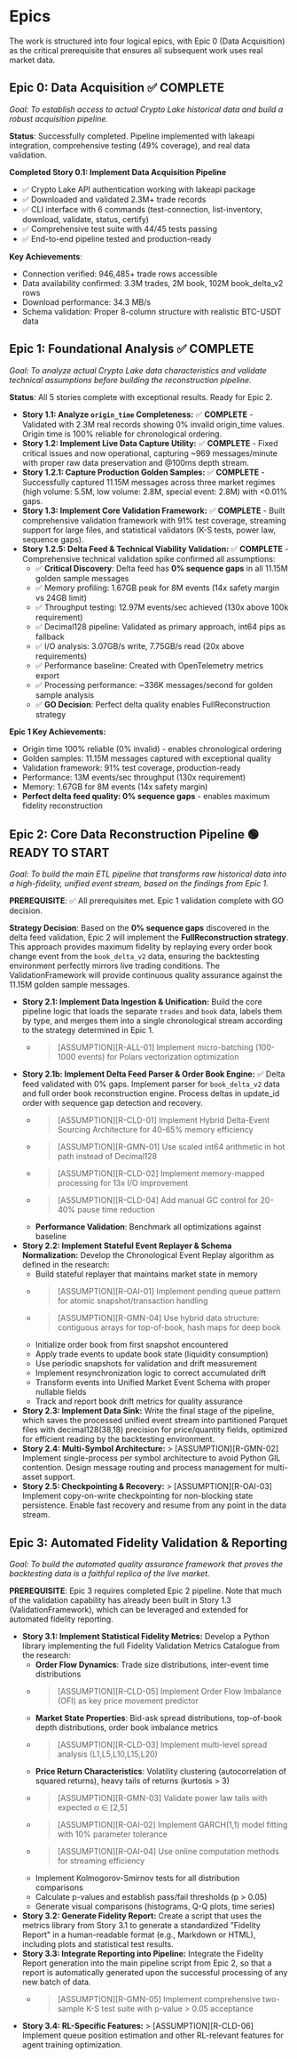 # Epics

The work is structured into four logical epics, with Epic 0 (Data Acquisition) as the critical prerequisite that ensures all subsequent work uses real market data.

## **Epic 0: Data Acquisition** ✅ **COMPLETE**

*Goal: To establish access to actual Crypto Lake historical data and build a robust acquisition pipeline.*

**Status**: Successfully completed. Pipeline implemented with lakeapi integration, comprehensive testing (49% coverage), and real data validation.

**Completed Story 0.1: Implement Data Acquisition Pipeline**
- ✅ Crypto Lake API authentication working with lakeapi package
- ✅ Downloaded and validated 2.3M+ trade records  
- ✅ CLI interface with 6 commands (test-connection, list-inventory, download, validate, status, certify)
- ✅ Comprehensive test suite with 44/45 tests passing
- ✅ End-to-end pipeline tested and production-ready

**Key Achievements**:
- Connection verified: 946,485+ trade rows accessible
- Data availability confirmed: 3.3M trades, 2M book, 102M book_delta_v2 rows
- Download performance: 34.3 MB/s
- Schema validation: Proper 8-column structure with realistic BTC-USDT data

## **Epic 1: Foundational Analysis** ✅ **COMPLETE**

*Goal: To analyze actual Crypto Lake data characteristics and validate technical assumptions before building the reconstruction pipeline.*

**Status**: All 5 stories complete with exceptional results. Ready for Epic 2.
* **Story 1.1: Analyze `origin_time` Completeness:** ✅ **COMPLETE** - Validated with 2.3M real records showing 0% invalid origin_time values. Origin time is 100% reliable for chronological ordering.
* **Story 1.2: Implement Live Data Capture Utility:** ✅ **COMPLETE** - Fixed critical issues and now operational, capturing ~969 messages/minute with proper raw data preservation and @100ms depth stream.
* **Story 1.2.1: Capture Production Golden Samples:** ✅ **COMPLETE** - Successfully captured 11.15M messages across three market regimes (high volume: 5.5M, low volume: 2.8M, special event: 2.8M) with <0.01% gaps.
* **Story 1.3: Implement Core Validation Framework:** ✅ **COMPLETE** - Built comprehensive validation framework with 91% test coverage, streaming support for large files, and statistical validators (K-S tests, power law, sequence gaps).
* **Story 1.2.5: Delta Feed & Technical Viability Validation:** ✅ **COMPLETE** - Comprehensive technical validation spike confirmed all assumptions:
    * ✅ **Critical Discovery**: Delta feed has **0% sequence gaps** in all 11.15M golden sample messages
    * ✅ Memory profiling: 1.67GB peak for 8M events (14x safety margin vs 24GB limit)
    * ✅ Throughput testing: 12.97M events/sec achieved (130x above 100k requirement)
    * ✅ Decimal128 pipeline: Validated as primary approach, int64 pips as fallback
    * ✅ I/O analysis: 3.07GB/s write, 7.75GB/s read (20x above requirements)
    * ✅ Performance baseline: Created with OpenTelemetry metrics export
    * ✅ Processing performance: ~336K messages/second for golden sample analysis
    * ✅ **GO Decision**: Perfect delta quality enables FullReconstruction strategy

**Epic 1 Key Achievements:**
- Origin time 100% reliable (0% invalid) - enables chronological ordering
- Golden samples: 11.15M messages captured with exceptional quality
- Validation framework: 91% test coverage, production-ready
- Performance: 13M events/sec throughput (130x requirement)
- Memory: 1.67GB for 8M events (14x safety margin)
- **Perfect delta feed quality: 0% sequence gaps** - enables maximum fidelity reconstruction

## **Epic 2: Core Data Reconstruction Pipeline** 🟢 **READY TO START**

*Goal: To build the main ETL pipeline that transforms raw historical data into a high-fidelity, unified event stream, based on the findings from Epic 1.*

**PREREQUISITE**: ✅ All prerequisites met. Epic 1 validation complete with GO decision. 

**Strategy Decision**: Based on the **0% sequence gaps** discovered in the delta feed validation, Epic 2 will implement the **FullReconstruction strategy**. This approach provides maximum fidelity by replaying every order book change event from the `book_delta_v2` data, ensuring the backtesting environment perfectly mirrors live trading conditions. The ValidationFramework will provide continuous quality assurance against the 11.15M golden sample messages.

* **Story 2.1: Implement Data Ingestion & Unification:** Build the core pipeline logic that loads the separate `trades` and `book` data, labels them by type, and merges them into a single chronological stream according to the strategy determined in Epic 1.
    * > [ASSUMPTION][R-ALL-01] Implement micro-batching (100-1000 events) for Polars vectorization optimization
* **Story 2.1b: Implement Delta Feed Parser & Order Book Engine:** ✅ Delta feed validated with 0% gaps. Implement parser for `book_delta_v2` data and full order book reconstruction engine. Process deltas in update_id order with sequence gap detection and recovery.
    * > [ASSUMPTION][R-CLD-01] Implement Hybrid Delta-Event Sourcing Architecture for 40-65% memory efficiency
    * > [ASSUMPTION][R-GMN-01] Use scaled int64 arithmetic in hot path instead of Decimal128
    * > [ASSUMPTION][R-CLD-02] Implement memory-mapped processing for 13x I/O improvement
    * > [ASSUMPTION][R-CLD-04] Add manual GC control for 20-40% pause time reduction
    * **Performance Validation**: Benchmark all optimizations against baseline
* **Story 2.2: Implement Stateful Event Replayer & Schema Normalization:** Develop the Chronological Event Replay algorithm as defined in the research:
    * Build stateful replayer that maintains market state in memory
    * > [ASSUMPTION][R-OAI-01] Implement pending queue pattern for atomic snapshot/transaction handling
    * > [ASSUMPTION][R-GMN-04] Use hybrid data structure: contiguous arrays for top-of-book, hash maps for deep book
    * Initialize order book from first snapshot encountered
    * Apply trade events to update book state (liquidity consumption)
    * Use periodic snapshots for validation and drift measurement
    * Implement resynchronization logic to correct accumulated drift
    * Transform events into Unified Market Event Schema with proper nullable fields
    * Track and report book drift metrics for quality assurance
* **Story 2.3: Implement Data Sink:** Write the final stage of the pipeline, which saves the processed unified event stream into partitioned Parquet files with decimal128(38,18) precision for price/quantity fields, optimized for efficient reading by the backtesting environment.
* **Story 2.4: Multi-Symbol Architecture:** > [ASSUMPTION][R-GMN-02] Implement single-process per symbol architecture to avoid Python GIL contention. Design message routing and process management for multi-asset support.
* **Story 2.5: Checkpointing & Recovery:** > [ASSUMPTION][R-OAI-03] Implement copy-on-write checkpointing for non-blocking state persistence. Enable fast recovery and resume from any point in the data stream.

## **Epic 3: Automated Fidelity Validation & Reporting**

*Goal: To build the automated quality assurance framework that proves the backtesting data is a faithful replica of the live market.*

**PREREQUISITE**: Epic 3 requires completed Epic 2 pipeline. Note that much of the validation capability has already been built in Story 1.3 (ValidationFramework), which can be leveraged and extended for automated fidelity reporting.

* **Story 3.1: Implement Statistical Fidelity Metrics:** Develop a Python library implementing the full Fidelity Validation Metrics Catalogue from the research:
    * **Order Flow Dynamics**: Trade size distributions, inter-event time distributions
    * > [ASSUMPTION][R-CLD-05] Implement Order Flow Imbalance (OFI) as key price movement predictor
    * **Market State Properties**: Bid-ask spread distributions, top-of-book depth distributions, order book imbalance metrics
    * > [ASSUMPTION][R-CLD-03] Implement multi-level spread analysis (L1,L5,L10,L15,L20)
    * **Price Return Characteristics**: Volatility clustering (autocorrelation of squared returns), heavy tails of returns (kurtosis > 3)
    * > [ASSUMPTION][R-GMN-03] Validate power law tails with expected α ∈ [2,5]
    * > [ASSUMPTION][R-OAI-02] Implement GARCH(1,1) model fitting with 10% parameter tolerance
    * > [ASSUMPTION][R-OAI-04] Use online computation methods for streaming efficiency
    * Implement Kolmogorov-Smirnov tests for all distribution comparisons
    * Calculate p-values and establish pass/fail thresholds (p > 0.05)
    * Generate visual comparisons (histograms, Q-Q plots, time series)
* **Story 3.2: Generate Fidelity Report:** Create a script that uses the metrics library from Story 3.1 to generate a standardized "Fidelity Report" in a human-readable format (e.g., Markdown or HTML), including plots and statistical test results.
* **Story 3.3: Integrate Reporting into Pipeline:** Integrate the Fidelity Report generation into the main pipeline script from Epic 2, so that a report is automatically generated upon the successful processing of any new batch of data.
    * > [ASSUMPTION][R-GMN-05] Implement comprehensive two-sample K-S test suite with p-value > 0.05 acceptance
* **Story 3.4: RL-Specific Features:** > [ASSUMPTION][R-CLD-06] Implement queue position estimation and other RL-relevant features for agent training optimization.
